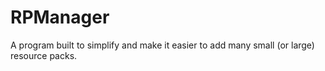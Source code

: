 # RPManager
A program built to simplify and make it easier to add many small (or large) resource packs.
